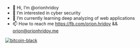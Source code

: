 - 👋 Hi, I’m @orionhridoy
- 👀 I’m interested in cyber security
- 🌱 I’m currently learning deep analyzing of web applications
- 📫 How to reach me https://fb.com/orion.hridoy && orion@orionhridoy.me

[![bitcoin-black](https://github.com/Ximi1970/Donate/blob/master/bitcoin-donate-black.png)](https://raw.githubusercontent.com/orionhridoy/orionhridoy/main/btc-address)
<!---
orionhridoy/orionhridoy is a ✨ special ✨ repository because its `README.md` (this file) appears on your GitHub profile.
You can click the Preview link to take a look at your changes.
--->

